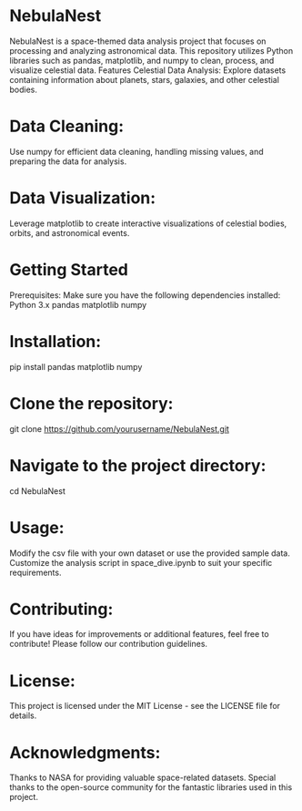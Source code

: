 # NebulaNest
NebulaNest is a space-themed data analysis project that focuses on processing and analyzing astronomical data. This repository utilizes Python libraries such as pandas, matplotlib, and numpy to clean, process, and visualize celestial data.
Features
Celestial Data Analysis: Explore datasets containing information about planets, stars, galaxies, and other celestial bodies.

# Data Cleaning: 
Use numpy for efficient data cleaning, handling missing values, and preparing the data for analysis.

# Data Visualization: 
Leverage matplotlib to create interactive visualizations of celestial bodies, orbits, and astronomical events.

# Getting Started
Prerequisites: Make sure you have the following dependencies installed:
Python 3.x
pandas
matplotlib
numpy

# Installation: 
pip install pandas matplotlib numpy
# Clone the repository: 
git clone https://github.com/yourusername/NebulaNest.git

# Navigate to the project directory:
cd NebulaNest

# Usage: 
Modify the csv file with your own dataset or use the provided sample data.
Customize the analysis script in space_dive.ipynb to suit your specific requirements.

# Contributing: 
If you have ideas for improvements or additional features, feel free to contribute! Please follow our contribution guidelines.

# License: 
This project is licensed under the MIT License - see the LICENSE file for details.

# Acknowledgments: 
Thanks to NASA for providing valuable space-related datasets.
Special thanks to the open-source community for the fantastic libraries used in this project.
